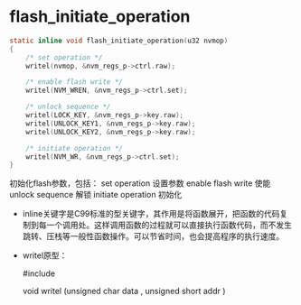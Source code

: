 # flash_initiate_operation

```c
static inline void flash_initiate_operation(u32 nvmop)
{
	/* set operation */
	writel(nvmop, &nvm_regs_p->ctrl.raw);

	/* enable flash write */
	writel(NVM_WREN, &nvm_regs_p->ctrl.set);

	/* unlock sequence */
	writel(LOCK_KEY, &nvm_regs_p->key.raw);
	writel(UNLOCK_KEY1, &nvm_regs_p->key.raw);
	writel(UNLOCK_KEY2, &nvm_regs_p->key.raw);

	/* initiate operation */
	writel(NVM_WR, &nvm_regs_p->ctrl.set);
}
```

初始化flash参数，包括：
	set operation 设置参数
	enable flash write 使能
	unlock sequence 解锁
	initiate operation 初始化

* inline关键字是C99标准的型关键字，其作用是将函数展开，把函数的代码复制到每一个调用处。这样调用函数的过程就可以直接执行函数代码，而不发生跳转、压栈等一般性函数操作。可以节省时间，也会提高程序的执行速度。

* writel原型：

  \#include 

  void writel (unsigned char data , unsigned short addr )